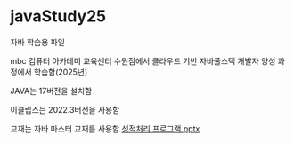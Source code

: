 # javaStudy25
자바 학습용 파일

mbc 컴퓨터 아카데미 교육센터 수원점에서 클라우드 기반 자바풀스택 개발자 양성 과정에서 학습함(2025년)

JAVA는 17버전을 설치함

이클립스는 2022.3버전을 사용함

교재는 자바 마스터 교재를 사용함
[성적처리 프로그램.pptx](https://github.com/user-attachments/files/20276984/default.pptx)
